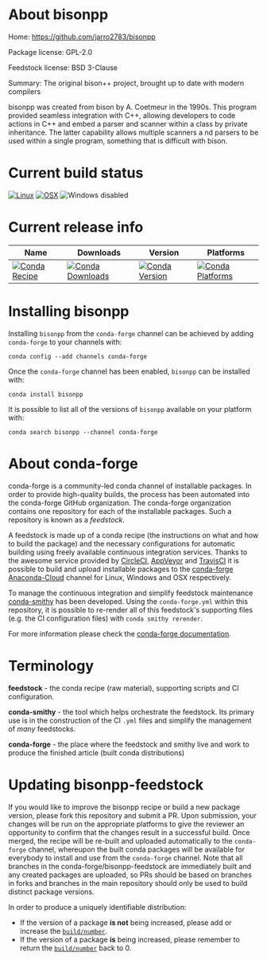 About bisonpp
=============

Home: https://github.com/jarro2783/bisonpp

Package license: GPL-2.0

Feedstock license: BSD 3-Clause

Summary: The original bison++ project, brought up to date with modern compilers

bisonpp was created from bison by A. Coetmeur in the 1990s.
This program provided seamless integration with C++, allowing developers
to code actions in C++ and embed a parser and scanner within a class
by private inheritance. The latter capability allows multiple scanners a
nd parsers to be used within a single program,
something that is difficult with bison.


Current build status
====================

[![Linux](https://img.shields.io/circleci/project/github/conda-forge/bisonpp-feedstock/master.svg?label=Linux)](https://circleci.com/gh/conda-forge/bisonpp-feedstock)
[![OSX](https://img.shields.io/travis/conda-forge/bisonpp-feedstock/master.svg?label=macOS)](https://travis-ci.org/conda-forge/bisonpp-feedstock)
![Windows disabled](https://img.shields.io/badge/Windows-disabled-lightgrey.svg)

Current release info
====================

| Name | Downloads | Version | Platforms |
| --- | --- | --- | --- |
| [![Conda Recipe](https://img.shields.io/badge/recipe-bisonpp-green.svg)](https://anaconda.org/conda-forge/bisonpp) | [![Conda Downloads](https://img.shields.io/conda/dn/conda-forge/bisonpp.svg)](https://anaconda.org/conda-forge/bisonpp) | [![Conda Version](https://img.shields.io/conda/vn/conda-forge/bisonpp.svg)](https://anaconda.org/conda-forge/bisonpp) | [![Conda Platforms](https://img.shields.io/conda/pn/conda-forge/bisonpp.svg)](https://anaconda.org/conda-forge/bisonpp) |

Installing bisonpp
==================

Installing `bisonpp` from the `conda-forge` channel can be achieved by adding `conda-forge` to your channels with:

```
conda config --add channels conda-forge
```

Once the `conda-forge` channel has been enabled, `bisonpp` can be installed with:

```
conda install bisonpp
```

It is possible to list all of the versions of `bisonpp` available on your platform with:

```
conda search bisonpp --channel conda-forge
```


About conda-forge
=================

conda-forge is a community-led conda channel of installable packages.
In order to provide high-quality builds, the process has been automated into the
conda-forge GitHub organization. The conda-forge organization contains one repository
for each of the installable packages. Such a repository is known as a *feedstock*.

A feedstock is made up of a conda recipe (the instructions on what and how to build
the package) and the necessary configurations for automatic building using freely
available continuous integration services. Thanks to the awesome service provided by
[CircleCI](https://circleci.com/), [AppVeyor](https://www.appveyor.com/)
and [TravisCI](https://travis-ci.org/) it is possible to build and upload installable
packages to the [conda-forge](https://anaconda.org/conda-forge)
[Anaconda-Cloud](https://anaconda.org/) channel for Linux, Windows and OSX respectively.

To manage the continuous integration and simplify feedstock maintenance
[conda-smithy](https://github.com/conda-forge/conda-smithy) has been developed.
Using the ``conda-forge.yml`` within this repository, it is possible to re-render all of
this feedstock's supporting files (e.g. the CI configuration files) with ``conda smithy rerender``.

For more information please check the [conda-forge documentation](https://conda-forge.org/docs/).

Terminology
===========

**feedstock** - the conda recipe (raw material), supporting scripts and CI configuration.

**conda-smithy** - the tool which helps orchestrate the feedstock.
                   Its primary use is in the construction of the CI ``.yml`` files
                   and simplify the management of *many* feedstocks.

**conda-forge** - the place where the feedstock and smithy live and work to
                  produce the finished article (built conda distributions)


Updating bisonpp-feedstock
==========================

If you would like to improve the bisonpp recipe or build a new
package version, please fork this repository and submit a PR. Upon submission,
your changes will be run on the appropriate platforms to give the reviewer an
opportunity to confirm that the changes result in a successful build. Once
merged, the recipe will be re-built and uploaded automatically to the
`conda-forge` channel, whereupon the built conda packages will be available for
everybody to install and use from the `conda-forge` channel.
Note that all branches in the conda-forge/bisonpp-feedstock are
immediately built and any created packages are uploaded, so PRs should be based
on branches in forks and branches in the main repository should only be used to
build distinct package versions.

In order to produce a uniquely identifiable distribution:
 * If the version of a package **is not** being increased, please add or increase
   the [``build/number``](https://conda.io/docs/user-guide/tasks/build-packages/define-metadata.html#build-number-and-string).
 * If the version of a package **is** being increased, please remember to return
   the [``build/number``](https://conda.io/docs/user-guide/tasks/build-packages/define-metadata.html#build-number-and-string)
   back to 0.
